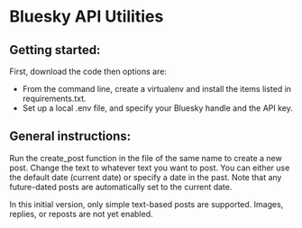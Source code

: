 # Bluesky API Utilities

## Getting started:

First, download the code then options are:

- From the command line, create a virtualenv and install the items listed in requirements.txt.
- Set up a local .env file, and specify your Bluesky handle and the API key.

## General instructions:

Run the create_post function in the file of the same name to create a new post. Change the text
to whatever text you want to post. You can either use the default date (current date) or specify
a date in the past. Note that any future-dated posts are automatically set to the current date.

In this initial version, only simple text-based posts are supported. Images, replies, or reposts
are not yet enabled.
